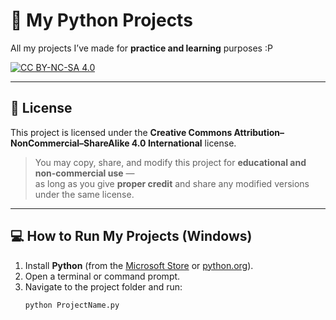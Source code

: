 # 🐍 My Python Projects
All my projects I’ve made for **practice and learning** purposes :P

[![CC BY-NC-SA 4.0][cc-by-nc-sa-image]][cc-by-nc-sa]

[cc-by-nc-sa]: http://creativecommons.org/licenses/by-nc-sa/4.0/
[cc-by-nc-sa-image]: https://licensebuttons.net/l/by-nc-sa/4.0/88x31.png

---

## 🧠 License
This project is licensed under the **Creative Commons Attribution–NonCommercial–ShareAlike 4.0 International** license.

> You may copy, share, and modify this project for **educational and non-commercial use** —  
> as long as you give **proper credit** and share any modified versions under the same license.

---

## 💻 How to Run My Projects (Windows)
1. Install **Python** (from the [Microsoft Store](https://apps.microsoft.com/detail/9pjpw5ldxlz5) or [python.org](https://www.python.org/downloads/)).  
2. Open a terminal or command prompt.  
3. Navigate to the project folder and run:
   ```bash
   python ProjectName.py
